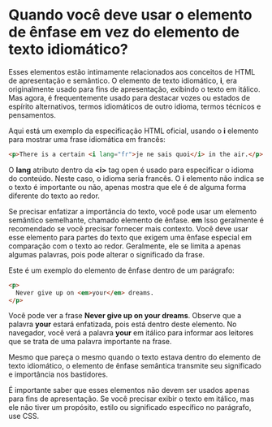 # Quando você deve usar o elemento de ênfase em vez do elemento de texto idiomático?

Esses elementos estão intimamente relacionados aos conceitos de HTML de apresentação e semântico. O elemento de texto idiomático, **i**, era originalmente usado para fins de apresentação, exibindo o texto em itálico. Mas agora, é frequentemente usado para destacar vozes ou estados de espírito alternativos, termos idiomáticos de outro idioma, termos técnicos e pensamentos.

Aqui está um exemplo da especificação HTML oficial, usando o **i** elemento para mostrar uma frase idiomática em francês:
```html
<p>There is a certain <i lang="fr">je ne sais quoi</i> in the air.</p>
```

O **lang** atributo dentro da **&lt;i&gt;** tag open é usado para especificar o idioma do conteúdo. Neste caso, o idioma seria francês. O **i** elemento não indica se o texto é importante ou não, apenas mostra que ele é de alguma forma diferente do texto ao redor.

Se precisar enfatizar a importância do texto, você pode usar um elemento semântico semelhante, chamado elemento de ênfase. **em** Isso geralmente é recomendado se você precisar fornecer mais contexto. Você deve usar esse elemento para partes do texto que exigem uma ênfase especial em comparação com o texto ao redor. Geralmente, ele se limita a apenas algumas palavras, pois pode alterar o significado da frase.

Este é um exemplo do elemento de ênfase dentro de um parágrafo:

```html
<p>
  Never give up on <em>your</em> dreams.
</p>
```
Você pode ver a frase **Never give up on your dreams**. Observe que a palavra **your** estará enfatizada, pois está dentro deste elemento. No navegador, você verá a palavra **your** em itálico para informar aos leitores que se trata de uma palavra importante na frase.

Mesmo que pareça o mesmo quando o texto estava dentro do elemento de texto idiomático, o elemento de ênfase semântica transmite seu significado e importância nos bastidores.

É importante saber que esses elementos não devem ser usados ​​apenas para fins de apresentação. Se você precisar exibir o texto em itálico, mas ele não tiver um propósito, estilo ou significado específico no parágrafo, use CSS.

